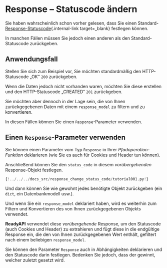 # Response – Statuscode ändern

Sie haben wahrscheinlich schon vorher gelesen, dass Sie einen Standard-[Response-Statuscode](../tutorial/response-status-code.md){.internal-link target=_blank} festlegen können.

In manchen Fällen müssen Sie jedoch einen anderen als den Standard-Statuscode zurückgeben.

## Anwendungsfall

Stellen Sie sich zum Beispiel vor, Sie möchten standardmäßig den HTTP-Statuscode „OK“ `200` zurückgeben.

Wenn die Daten jedoch nicht vorhanden waren, möchten Sie diese erstellen und den HTTP-Statuscode „CREATED“ `201` zurückgeben.

Sie möchten aber dennoch in der Lage sein, die von Ihnen zurückgegebenen Daten mit einem `response_model` zu filtern und zu konvertieren.

In diesen Fällen können Sie einen `Response`-Parameter verwenden.

## Einen `Response`-Parameter verwenden

Sie können einen Parameter vom Typ `Response` in Ihrer *Pfadoperation-Funktion* deklarieren (wie Sie es auch für Cookies und Header tun können).

Anschließend können Sie den `status_code` in diesem *vorübergehenden* Response-Objekt festlegen.

```Python hl_lines="1  9  12"
{!../../../docs_src/response_change_status_code/tutorial001.py!}
```

Und dann können Sie wie gewohnt jedes benötigte Objekt zurückgeben (ein `dict`, ein Datenbankmodell usw.).

Und wenn Sie ein `response_model` deklariert haben, wird es weiterhin zum Filtern und Konvertieren des von Ihnen zurückgegebenen Objekts verwendet.

**ReadyAPI** verwendet diese *vorübergehende* Response, um den Statuscode (auch Cookies und Header) zu extrahieren und fügt diese in die endgültige Response ein, die den von Ihnen zurückgegebenen Wert enthält, gefiltert nach einem beliebigen `response_model`.

Sie können den Parameter `Response` auch in Abhängigkeiten deklarieren und den Statuscode darin festlegen. Bedenken Sie jedoch, dass der gewinnt, welcher zuletzt gesetzt wird.
